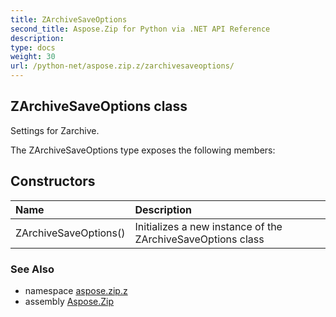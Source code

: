 ```yaml
---
title: ZArchiveSaveOptions
second_title: Aspose.Zip for Python via .NET API Reference
description: 
type: docs
weight: 30
url: /python-net/aspose.zip.z/zarchivesaveoptions/
---
```


## ZArchiveSaveOptions class

Settings for Zarchive.

The ZArchiveSaveOptions type exposes the following members:
## Constructors
| Name | Description |
| :- | :- |
|ZArchiveSaveOptions()|Initializes a new instance of the ZArchiveSaveOptions class|

### See Also

* namespace [aspose.zip.z](/zip/python-net/aspose.zip.z/)
* assembly [Aspose.Zip](/zip/python-net/)

